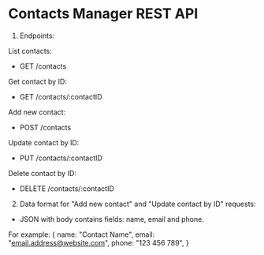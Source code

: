 # Contacts Manager REST API  
  
1. Endpoints:  
  
List contacts:  
  - GET /contacts  
  
Get contact by ID:
  - GET /contacts/:contactID  
  
Add new contact:  
  - POST /contacts  
      
Update contact by ID:
  - PUT /contacts/:contactID  
    
Delete contact by ID:
  - DELETE /contacts/:contactID  
    
2. Data format for "Add new contact" and "Update contact by ID" requests:  
  - JSON with body contains fields: name, email and phone.  

For example: 
{
    name: "Contact Name",
    email: "email.address@website.com",
    phone: "123 456 789",
}  
